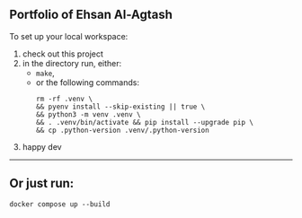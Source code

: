 ## Portfolio of Ehsan Al-Agtash

To set up your local workspace:

1. check out this project
2. in the directory run, either:
    - `make`,
    - or the following commands:
       ``` shell
       rm -rf .venv \
       && pyenv install --skip-existing || true \
       && python3 -m venv .venv \
       && . .venv/bin/activate && pip install --upgrade pip \
       && cp .python-version .venv/.python-version
       ```
3. happy dev

-------------------------

## Or just run:

`docker compose up --build`